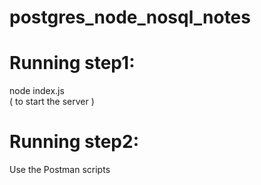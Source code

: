 # postgres_node_nosql_notes


# Running step1: 
node index.js  
( to start the server )

# Running step2: 
Use the Postman scripts